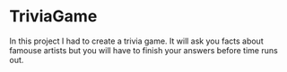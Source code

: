 # TriviaGame
In this project I had to create a trivia game. It will ask you facts about famouse artists but you will have to finish your answers before time runs out.
